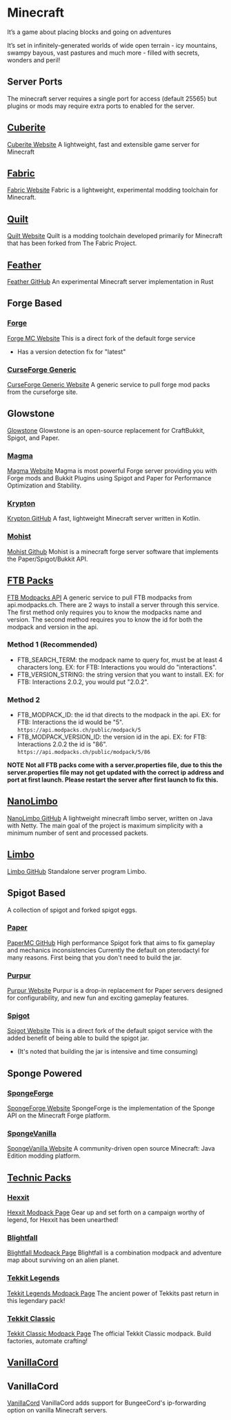 # Minecraft

It’s a game about placing blocks and going on adventures

It’s set in infinitely-generated worlds of wide open terrain - icy mountains, swampy bayous, vast pastures and much more - filled with secrets, wonders and peril!

## Server Ports

The minecraft server requires a single port for access (default 25565) but plugins or mods may require extra ports to enabled for the server.

## [Cuberite](cuberite)

[Cuberite Website](https://cuberite.org)
A lightweight, fast and extensible game server for Minecraft

## [Fabric](fabric)

[Fabric Website](https://fabricmc.net)
Fabric is a lightweight, experimental modding toolchain for Minecraft.

## [Quilt](quilt)

[Quilt Website](https://quiltmc.org/)
Quilt is a modding toolchain developed primarily for Minecraft that has been forked from The Fabric Project.

## [Feather](feather)

[Feather GitHub](https://github.com/feather-rs/feather)
An experimental Minecraft server implementation in Rust

## Forge Based

### [Forge](forge/forge)

[Forge MC Website](https://files.minecraftforge.net)
This is a direct fork of the default forge service

- Has a version detection fix for "latest"

### [CurseForge Generic](curseforge)

[CurseForge Generic Website](https://www.curseforge.com)
A generic service to pull forge mod packs from the curseforge site.

## Glowstone 
[Glowstone](https://glowstone.net/)
Glowstone is an open-source replacement for CraftBukkit, Spigot, and Paper.

### [Magma](magma)

[Magma Website](https://magmafoundation.org)
Magma is most powerful Forge server providing you with Forge mods and Bukkit Plugins using Spigot and Paper for Performance Optimization and Stability.

### [Krypton](krypton)

[Krypton GitHub](https://github.com/KryptonMC/Krypton)
A fast, lightweight Minecraft server written in Kotlin.

### [Mohist](mohist)

[Mohist Github](https://github.com/Mohist-Community/Mohist)
Mohist is a minecraft forge server software that implements the Paper/Spigot/Bukkit API.

## [FTB Packs](ftb)

[FTB Modpacks API](https://api.modpacks.ch)
A generic service to pull FTB modpacks from api.modpacks.ch.
There are 2 ways to install a server through this service.
The first method only requires you to know the modpacks name and version.
The second method requires you to know the id for both the modpack and version in the api.

### Method 1 (Recommended)

- FTB_SEARCH_TERM: the modpack name to query for, must be at least 4 characters long.
  EX: for FTB: Interactions you would do "interactions".
- FTB_VERSION_STRING: the string version that you want to install.
  EX: for FTB: Interactions 2.0.2, you would put "2.0.2".

### Method 2

- FTB_MODPACK_ID: the id that directs to the modpack in the api.
  EX: for FTB: Interactions the id would be "5". `https://api.modpacks.ch/public/modpack/5`
- FTB_MODPACK_VERSION_ID: the version id in the api.
  EX: for FTB: Interactions 2.0.2 the id is "86". `https://api.modpacks.ch/public/modpack/5/86`

**NOTE**
**Not all FTB packs come with a server.properties file, due to this the server.properties file
may not get updated with the correct ip address and port at first launch.
Please restart the server after first launch to fix this.**

## [NanoLimbo](nanolimbo)

[NanoLimbo GitHub](https://github.com/Nan1t/NanoLimbo)
A lightweight minecraft limbo server, written on Java with Netty. The main goal of the project is maximum simplicity with a minimum number of sent and processed packets.

## [Limbo](limbo)

[Limbo GitHub](https://github.com/LOOHP/Limbo)
Standalone server program Limbo.

## Spigot Based

A collection of spigot and forked spigot eggs.

### [Paper](paper)

[PaperMC GitHub](https://github.com/PaperMC/Paper)
High performance Spigot fork that aims to fix gameplay and mechanics inconsistencies
Currently the default on pterodactyl for many reasons. First being that you don't need to build the jar.

### [Purpur](purpur)

[Purpur Website](https://purpurmc.org/)
Purpur is a drop-in replacement for Paper servers designed for configurability, and new fun and exciting gameplay features.

### [Spigot](spigot)

[Spigot Website](https://www.spigotmc.org)
This is a direct fork of the default spigot service with the added benefit of being able to build the spigot jar.

- (It's noted that building the jar is intensive and time consuming)

## Sponge Powered

### [SpongeForge](spongeforge)

[SpongeForge Website](https://www.spongepowered.org)
SpongeForge is the implementation of the Sponge API on the Minecraft Forge platform.

### [SpongeVanilla](spongevanilla)

[SpongeVanilla Website](https://www.spongepowered.org)
A community-driven open source Minecraft: Java Edition modding platform.

## [Technic Packs](technic)

### [Hexxit](technic/hexxit)

[Hexxit Modpack Page](https://www.technicpack.net/modpack/hexxit)
Gear up and set forth on a campaign worthy of legend, for Hexxit has been unearthed!

### [Blightfall](technic/blightfall)

[Blightfall Modpack Page](https://www.technicpack.net/modpack/blightfall)
Blightfall is a combination modpack and adventure map about surviving on an alien planet.

### [Tekkit Legends](technic/technic-legends)

[Tekkit Legends Modpack Page](https://www.technicpack.net/modpack/tekkit-legends)
The ancient power of Tekkits past return in this legendary pack!

### [Tekkit Classic](technic/tekkit-classic)

[Tekkit Classic Modpack Page](https://www.technicpack.net/modpack/tekkit.552560)
The official Tekkit Classic modpack. Build factories, automate crafting!

## [VanillaCord](vanillacord)

## VanillaCord
[VanillaCord](https://github.com/ME1312/VanillaCord)
VanillaCord adds support for BungeeCord's ip-forwarding option on vanilla Minecraft servers.
